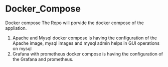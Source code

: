 # Docker_Compose
Docker compose 
The Repo will porvide the docker compose of the appliation.
1. Apache and Mysql docker compose is having the configuration of the Apache image, mysql images and mysql admin helps in GUI operations on mysql
2. Grafana with prometheus docker compose is having the configuration of the Grafana and prometheus.
